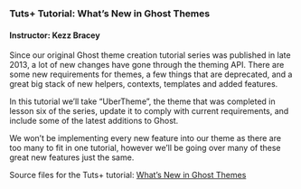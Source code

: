 ### Tuts+ Tutorial: What’s New in Ghost Themes
#### Instructor: Kezz Bracey

Since our original Ghost theme creation tutorial series was published in late 2013, a lot of new changes have gone through the theming API. There are some new requirements for themes, a few things that are deprecated, and a great big stack of new helpers, contexts, templates and added features.

In this tutorial we’ll take “UberTheme”, the theme that was completed in lesson six of the series, update it to comply with current requirements, and include some of the latest additions to Ghost.

We won’t be implementing every new feature into our theme as there are too many to fit in one tutorial, however we’ll be going over many of these great new features just the same.

Source files for the Tuts+ tutorial: [What’s New in Ghost Themes](http://webdesign.tutsplus.com/tutorials/update-whats-new-in-ghost-themes--cms-24311)
